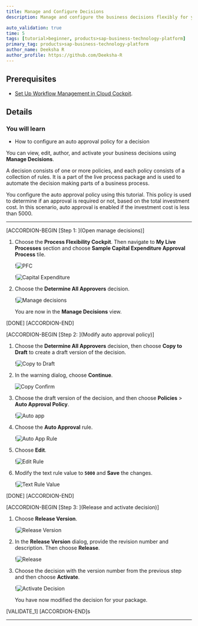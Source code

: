 ```yaml
---
title: Manage and Configure Decisions
description: Manage and configure the business decisions flexibly for your capital expenditure process with manage decisions.

auto_validation: true
time: 5
tags: [tutorial>beginner, products>sap-business-technology-platform]
primary_tag: products>sap-business-technology-platform
author_name: Deeksha R
author_profile: https://github.com/Deeksha-R
---
```


## Prerequisites
- [Set Up Workflow Management in Cloud Cockpit](cp-starter-ibpm-employeeonboarding-1-setup).

## Details
### You will learn
  - How to configure an auto approval policy for a decision


You can view, edit, author, and activate your business decisions using **Manage Decisions**.

A decision consists of one or more policies, and each policy consists of a collection of rules. It is a part of the live process package and is used to automate the decision making parts of a business process.

You configure the auto approval policy using this tutorial. This policy is used to determine if an approval is required or not, based on the total investment cost. In this scenario, auto approval is enabled if the investment cost is less than 5000.


---

[ACCORDION-BEGIN [Step 1: ](Open manage decisions)]
1. Choose the **Process Flexibility Cockpit**. Then navigate to **My Live Processes** section and choose **Sample Capital Expenditure Approval Process** tile.

    !![PFC](cp-cf-wm-configuredecision-home2.png)

    !![Capital Expenditure](cp-cf-wm-discover-importedcapex0.png)

2. Choose the **Determine All Approvers** decision.

    !![Manage decisions](cp-cf-wm-configuredecision-determine.png)

    You are now in the **Manage Decisions** view.

[DONE]
[ACCORDION-END]


[ACCORDION-BEGIN [Step 2: ](Modify auto approval policy)]
1. Choose the **Determine All Approvers** decision, then choose **Copy to Draft** to create a draft version of the decision.

    !![Copy to Draft](cp-cf-wm-configuredecision-copy.png)

2. In the warning dialog, choose **Continue**.

    ![Copy Confirm](cp-cf-wm-configuredecision-warning.png)

3.  Choose the draft version of the decision, and then choose **Policies** > **Auto Approval Policy**.

    !![Auto app](cp-cf-wm-configuredecision-autoapp.png)

4. Choose the **Auto Approval** rule.

    !![Auto App Rule](cp-cf-wm-configuredecision-autorule.png)

5. Choose **Edit**.

    !![Edit Rule](cp-cf-wm-configuredecision-edit.png)

6. Modify the text rule value to **`5000`** and **Save** the changes.

    !![Text Rule Value](cp-cf-wm-configuredecision-autovalue.png)

[DONE]
[ACCORDION-END]

[ACCORDION-BEGIN [Step 3: ](Release and activate decision)]
1. Choose **Release Version**.

    !![Release Version](cp-cf-wm-configuredecision-release.png)

2. In the **Release Version** dialog, provide the revision number and description. Then choose **Release**.

    !![Release](cp-cf-wm-configuredecision-releasedialog.png)

3. Choose the decision with the version number from the previous step and then choose **Activate**.

    !![Activate Decision](cp-cf-wm-configuredecision-activate.png)

    You have now modified the decision for your package.

[VALIDATE_1]
[ACCORDION-END]s


---
